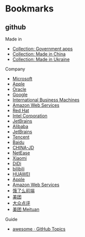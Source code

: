 # Bookmarks

## github

Made in

- [Collection: Government apps](https://github.com/collections/government)
- [Collection: Made in China](https://github.com/collections/made-in-china)
- [Collection: Made in Ukraine](https://github.com/collections/made-in-ukraine)

Company

- [Microsoft](https://github.com/microsoft)
- [Apple](https://github.com/apple)
- [Oracle](https://github.com/oracle)
- [Google](https://github.com/google)
- [International Business Machines](https://github.com/IBM)
- [Amazon Web Services](https://github.com/aws)
- [Red Hat](https://github.com/RedHatOfficial)
- [Intel Corporation](https://github.com/intel)
- [JetBrains](https://github.com/JetBrains)
- [Alibaba](https://github.com/alibaba)
- [JetBrains](https://github.com/JetBrains)
- [Tencent](https://github.com/Tencent)
- [Baidu](https://github.com/baidu)
- [CHINA-JD](https://github.com/CHINA-JD)
- [NetEase](https://github.com/NetEase)
- [Xiaomi](https://github.com/XiaoMi)
- [DiDi](https://github.com/didi)
- [bilibili](https://github.com/bilibili)
- [HUAWEI](https://github.com/Huawei)
- [Apple](https://github.com/apple)
- [Amazon Web Services](https://github.com/aws)
- [饿了么前端](https://github.com/ElemeFE)
- [美团](https://github.com/Meituan-Dianping)
- [大众点评](https://github.com/dianping)
- [美团 Meituan](https://github.com/meituan)

Guide

- [awesome · GitHub Topics](https://github.com/topics/awesome)
